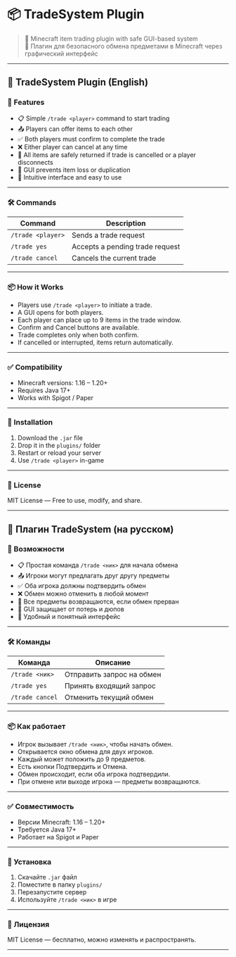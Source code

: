 # 📦 TradeSystem Plugin

> 🔁 Minecraft item trading plugin with safe GUI-based system  
> 🔁 Плагин для безопасного обмена предметами в Minecraft через графический интерфейс

---

## 📘 TradeSystem Plugin (English)

### 🔁 Features

- 📋 Simple `/trade <player>` command to start trading
- 📤 Players can offer items to each other
- ✅ Both players must confirm to complete the trade
- ❌ Either player can cancel at any time
- 🔐 All items are safely returned if trade is cancelled or a player disconnects
- 💼 GUI prevents item loss or duplication
- 🧠 Intuitive interface and easy to use

---

### 🛠️ Commands

| Command            | Description                         |
|--------------------|-------------------------------------|
| `/trade <player>`  | Sends a trade request               |
| `/trade yes`       | Accepts a pending trade request     |
| `/trade cancel`    | Cancels the current trade           |

---

### 📦 How it Works

- Players use `/trade <player>` to initiate a trade.
- A GUI opens for both players.
- Each player can place up to 9 items in the trade window.
- Confirm and Cancel buttons are available.
- Trade completes only when both confirm.
- If cancelled or interrupted, items return automatically.

---

### ✅ Compatibility

- Minecraft versions: 1.16 – 1.20+
- Requires Java 17+
- Works with Spigot / Paper

---

### 🔧 Installation

1. Download the `.jar` file
2. Drop it in the `plugins/` folder
3. Restart or reload your server
4. Use `/trade <player>` in-game

---

### 🧾 License

MIT License — Free to use, modify, and share.

---

## 📙 Плагин TradeSystem (на русском)

### 🔁 Возможности

- 📋 Простая команда `/trade <ник>` для начала обмена
- 📤 Игроки могут предлагать друг другу предметы
- ✅ Оба игрока должны подтвердить обмен
- ❌ Обмен можно отменить в любой момент
- 🔐 Все предметы возвращаются, если обмен прерван
- 💼 GUI защищает от потерь и дюпов
- 🧠 Удобный и понятный интерфейс

---

### 🛠️ Команды

| Команда            | Описание                             |
|--------------------|---------------------------------------|
| `/trade <ник>`     | Отправить запрос на обмен            |
| `/trade yes`       | Принять входящий запрос              |
| `/trade cancel`    | Отменить текущий обмен               |

---

### 📦 Как работает

- Игрок вызывает `/trade <ник>`, чтобы начать обмен.
- Открывается окно обмена для двух игроков.
- Каждый может положить до 9 предметов.
- Есть кнопки Подтвердить и Отмена.
- Обмен происходит, если оба игрока подтвердили.
- При отмене или выходе игрока — предметы возвращаются.

---

### ✅ Совместимость

- Версии Minecraft: 1.16 – 1.20+
- Требуется Java 17+
- Работает на Spigot и Paper

---

### 🔧 Установка

1. Скачайте `.jar` файл
2. Поместите в папку `plugins/`
3. Перезапустите сервер
4. Используйте `/trade <ник>` в игре

---

### 🧾 Лицензия

MIT License — бесплатно, можно изменять и распространять.

---

